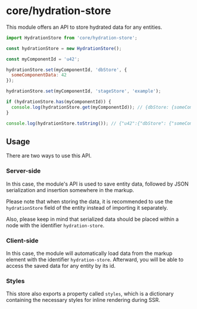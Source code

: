 # core/hydration-store

This module offers an API to store hydrated data for any entities.

```js
import HydrationStore from 'core/hydration-store';

const hydrationStore = new HydrationStore();

const myComponentId = 'u42';

hydrationStore.set(myComponentId, 'dbStore', {
  someComponentData: 42
});

hydrationStore.set(myComponentId, 'stageStore', 'example');

if (hydrationStore.has(myComponentId)) {
  console.log(hydrationStore.get(myComponentId)); // {dbStore: {someComponentData: 42}, stageStore: 'example'}
}

console.log(hydrationStore.toString()); // {"u42":{"dbStore": {"someComponentData": 42}, "stageStore": "example"}}
```

## Usage

There are two ways to use this API.

### Server-side

In this case, the module's API is used to save entity data,
followed by JSON serialization and insertion somewhere in the markup.

Please note that when storing the data,
it is recommended to use the `hydrationStore` field of the entity instead of importing it separately.

Also, please keep in mind that serialized data should be placed within a node with the identifier `hydration-store`.

### Client-side

In this case, the module will automatically load data from the markup element with the identifier `hydration-store`.
Afterward, you will be able to access the saved data for any entity by its id.

### Styles

This store also exports a property called `styles`,
which is a dictionary containing the necessary styles for inline rendering during SSR.
